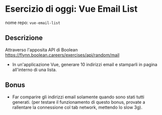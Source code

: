 # Esercizio di oggi: **Vue Email List**

nome repo: `vue-email-list`

## Descrizione

Attraverso l'apposita API di Boolean https://flynn.boolean.careers/exercises/api/random/mail
- In un'applicazione Vue, generare 10 indirizzi email e stamparli in pagina all'interno di una lista.

## Bonus

- Far comparire gli indirizzi email solamente quando sono stati tutti generati. (per testare il funzionamento di questo bonus, provate a rallentare la connessione col tab network, mettendo lo slow 3g).